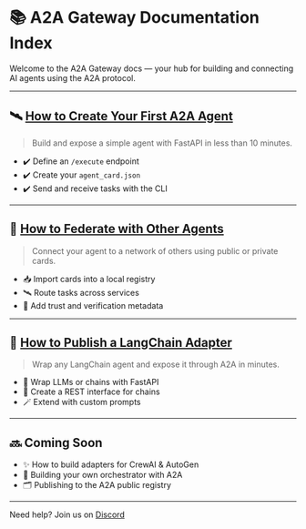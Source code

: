 # 📚 A2A Gateway Documentation Index

Welcome to the A2A Gateway docs — your hub for building and connecting AI agents using the A2A protocol.

---

## 🛰️ [How to Create Your First A2A Agent](how_to_create_your_first_a2a_agent.md)

> Build and expose a simple agent with FastAPI in less than 10 minutes.

- ✔️ Define an `/execute` endpoint
- ✔️ Create your `agent_card.json`
- ✔️ Send and receive tasks with the CLI

---

## 🤝 [How to Federate with Other Agents](how_to_federate_with_other_agents.md)

> Connect your agent to a network of others using public or private cards.

- 📥 Import cards into a local registry
- 🛰️ Route tasks across services
- 🔐 Add trust and verification metadata

---

## 🔌 [How to Publish a LangChain Adapter](how_to_publish_langchain_adapter.md)

> Wrap any LangChain agent and expose it through A2A in minutes.

- 🧠 Wrap LLMs or chains with FastAPI
- 🔁 Create a REST interface for chains
- 🪄 Extend with custom prompts

---

## 🔜 Coming Soon

- ✨ How to build adapters for CrewAI & AutoGen
- 🧩 Building your own orchestrator with A2A
- 🗂️ Publishing to the A2A public registry

---

Need help? Join us on [Discord](https://discord.gg/3wVy3qs2Zp)
